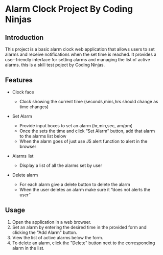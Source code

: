 # Alarm Clock Project By Coding Ninjas

## Introduction
This project is a basic alarm clock web application that allows users to set alarms and receive notifications when the set time is reached. It provides a user-friendly interface for setting alarms and managing the list of active alarms. this is a skill test poject by Coding Ninjas.

## Features
* Clock face
   * Clock showing the current time (seconds,mins,hrs should change as time changes)

* Set Alarm
  * Provide input boxes to set an alarm (hr,min,sec, am/pm)
  * Once the sets the time and click “Set Alarm” button, add that alarm to the alarms list below
  * When the alarm goes of just use JS alert function to alert in the browser

* Alarms list
  * Display a list of all the alarms set by user
* Delete alarm
  * For each alarm give a delete button to delete the alarm
  * When the user deletes an alarm make sure it “does not alerts the user”

## Usage
1. Open the application in a web browser.
2. Set an alarm by entering the desired time in the provided form and clicking the "Add Alarm" button.
3. View the list of active alarms below the form.
4. To delete an alarm, click the "Delete" button next to the corresponding alarm in the list.